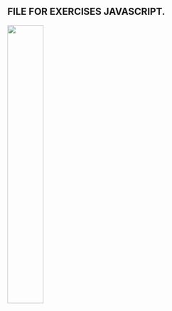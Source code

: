 <h2>FILE FOR EXERCISES JAVASCRIPT.</h2>

<img src="https://cdn.jsdelivr.net/gh/devicons/devicon/icons/javascript/javascript-original.svg" WIDTH="40%" />
          
